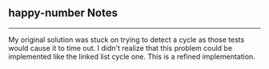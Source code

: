 <h2>happy-number Notes</h2><hr>My original solution was stuck on trying to detect a cycle as those tests would cause it to time out. I didn't realize that this problem could be implemented like the linked list cycle one. This is a refined implementation.